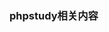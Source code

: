 <!--
 * @Author: 程英明
 * @Date: 2022-06-26 09:58:13
 * @LastEditTime: 2022-06-26 10:01:07
 * @LastEditors: 程英明
 * @Description: 
 * @FilePath: \doc-man\docs\other\websafety\phpstudy.md
 * QQ:504875043@qq.com
-->
### phpstudy相关内容